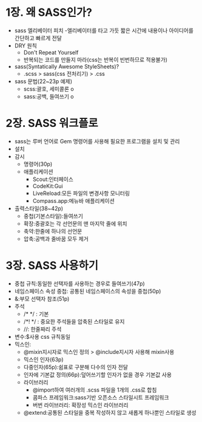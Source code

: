 # 1장. 왜 SASS인가?
- sass 엘리베이터 피치
  -엘리베이터를 타고 가듯  짧은 시간에 내용이나 아이디어를 간단하고 빠르게 전달
- DRY 원칙
  - Don't Repeat Yourself
  - 반복되는 코드를 만들지 마라(css는 반복이 빈번하므로 적용불가)
- sass(Syntatically Awesome StyleSheets)?
  - .scss > sass(css 전처리기) > .css
- sass 문법(22~23p 예제)
  - scss:괄호, 세미콜론 o
  - sass:공백, 들여쓰기 o

# 2장. SASS 워크플로
- sass는 루버 언어로 Gem 명령어를 사용해 필요한 프로그램을 설치 및 관리
- 설치
- 감시
  - 명령어(30p)
  - 애플리케이션
    - Scout:인터페이스
    - CodeKit:Gui
    - LiveReload:모든 파일의 변경사항 모니터링
    - Compass.app:메뉴바 애플리케이션
- 출력스타일(38~42p)
  - 중첩(기본스타일):들여쓰기
  - 확장:중괄호는 각 선언문의 맨 마지막 줄에 위치
  - 축약:한줄에 하나의 선언문
  - 압축:공백과 줄바꿈 모두 제거

# 3장. SASS 사용하기
- 중첩 규칙:동일한 선택자를 사용하는 경우로 들여쓰기(47p)
- 네임스페이스 속성 중첩: 공통된 네임스페이스의 속성을 중첩(50p)
- &:부모 선택자 참조(51p)
- 주석
  - /* */ : 기본
  - /*! */ : 중요한 주석들을 압축된 스타일로 유지
  - //: 한줄짜리 주석
- 변수:$사용 css 규칙동일
- 믹스인:
  - @mixin지시자로 믹스인 정의 > @include지시자 사용해 mixin사용
  - 믹스인 인자(63p)
  - 다중인자(65p):쉼표로 구분해 다수의 인자 전달
  - 인자에 기본값 정의(66p):덮어쓰기할 인자가 없을 경우 기본값 사용
  - 라이브러리
    - @import하여 여러개의 .scss 파일을 1개의 .css로 합침
    - 콤파스 프레임워크:sass기반 오픈소스 스타일시트 프레임워크
    - 버번 라이브러리: 확장성 믹스인 라이브러리
  - @extend:공통된 스타일을 중복 작성하지 않고 새롭게 하나뿐인 스타일로 생성